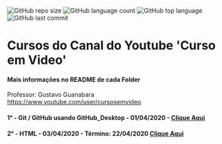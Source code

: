 ![GitHub repo size](https://img.shields.io/github/repo-size/GabrielRioo/Curso_em_Video) ![GitHub language count](https://img.shields.io/github/languages/count/GabrielRioo/Curso_em_Video) ![GitHub top language](https://img.shields.io/github/languages/top/gabrielrioo/curso_em_video) ![GitHub last commit](https://img.shields.io/github/last-commit/gabrielrioo/curso_em_video)
# Cursos do Canal do Youtube 'Curso em Video'
#### Mais informações no README de cada Folder
Professor: Gustavo Guanabara https://www.youtube.com/user/cursosemvideo

#### 1° - Git / GitHub usando GitHub_Desktop - 01/04/2020 - [Clique Aqui](https://www.youtube.com/watch?v=xEKo29OWILE&list=PLHz_AreHm4dm7ZULPAmadvNhH6vk9oNZA)
#### 2° - HTML - 03/04/2020 - Término: 22/04/2020 [Clique Aqui](https://www.youtube.com/watch?v=epDCjksKMok&list=PLHz_AreHm4dlAnJ_jJtV29RFxnPHDuk9o)
